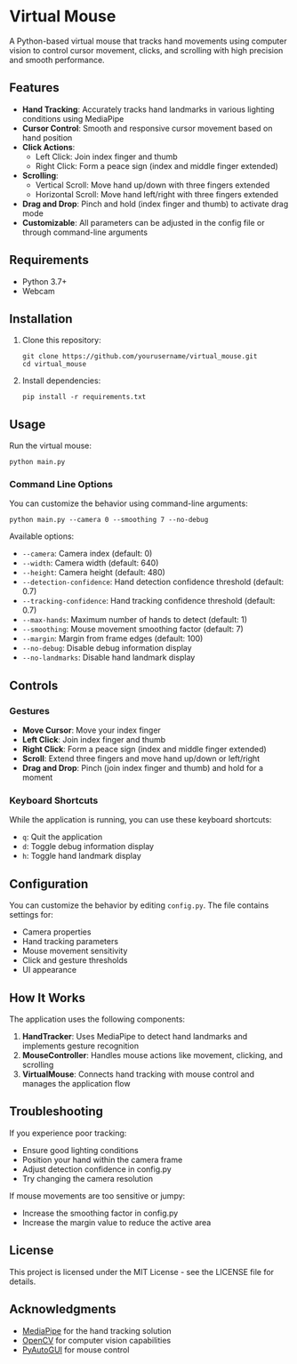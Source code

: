 # Virtual Mouse

A Python-based virtual mouse that tracks hand movements using computer vision to control cursor movement, clicks, and scrolling with high precision and smooth performance.

## Features

- **Hand Tracking**: Accurately tracks hand landmarks in various lighting conditions using MediaPipe
- **Cursor Control**: Smooth and responsive cursor movement based on hand position
- **Click Actions**:
  - Left Click: Join index finger and thumb
  - Right Click: Form a peace sign (index and middle finger extended)
- **Scrolling**:
  - Vertical Scroll: Move hand up/down with three fingers extended
  - Horizontal Scroll: Move hand left/right with three fingers extended
- **Drag and Drop**: Pinch and hold (index finger and thumb) to activate drag mode
- **Customizable**: All parameters can be adjusted in the config file or through command-line arguments

## Requirements

- Python 3.7+
- Webcam

## Installation

1. Clone this repository:
   ```
   git clone https://github.com/yourusername/virtual_mouse.git
   cd virtual_mouse
   ```

2. Install dependencies:
   ```
   pip install -r requirements.txt
   ```

## Usage

Run the virtual mouse:
```
python main.py
```

### Command Line Options

You can customize the behavior using command-line arguments:

```
python main.py --camera 0 --smoothing 7 --no-debug
```

Available options:
- `--camera`: Camera index (default: 0)
- `--width`: Camera width (default: 640)
- `--height`: Camera height (default: 480)
- `--detection-confidence`: Hand detection confidence threshold (default: 0.7)
- `--tracking-confidence`: Hand tracking confidence threshold (default: 0.7)
- `--max-hands`: Maximum number of hands to detect (default: 1)
- `--smoothing`: Mouse movement smoothing factor (default: 7)
- `--margin`: Margin from frame edges (default: 100)
- `--no-debug`: Disable debug information display
- `--no-landmarks`: Disable hand landmark display

## Controls

### Gestures

- **Move Cursor**: Move your index finger
- **Left Click**: Join index finger and thumb
- **Right Click**: Form a peace sign (index and middle finger extended)
- **Scroll**: Extend three fingers and move hand up/down or left/right
- **Drag and Drop**: Pinch (join index finger and thumb) and hold for a moment

### Keyboard Shortcuts

While the application is running, you can use these keyboard shortcuts:
- `q`: Quit the application
- `d`: Toggle debug information display
- `h`: Toggle hand landmark display

## Configuration

You can customize the behavior by editing `config.py`. The file contains settings for:

- Camera properties
- Hand tracking parameters
- Mouse movement sensitivity
- Click and gesture thresholds
- UI appearance

## How It Works

The application uses the following components:

1. **HandTracker**: Uses MediaPipe to detect hand landmarks and implements gesture recognition
2. **MouseController**: Handles mouse actions like movement, clicking, and scrolling
3. **VirtualMouse**: Connects hand tracking with mouse control and manages the application flow

## Troubleshooting

If you experience poor tracking:
- Ensure good lighting conditions
- Position your hand within the camera frame
- Adjust detection confidence in config.py
- Try changing the camera resolution

If mouse movements are too sensitive or jumpy:
- Increase the smoothing factor in config.py
- Increase the margin value to reduce the active area

## License

This project is licensed under the MIT License - see the LICENSE file for details.

## Acknowledgments

- [MediaPipe](https://mediapipe.dev/) for the hand tracking solution
- [OpenCV](https://opencv.org/) for computer vision capabilities
- [PyAutoGUI](https://pyautogui.readthedocs.io/) for mouse control 